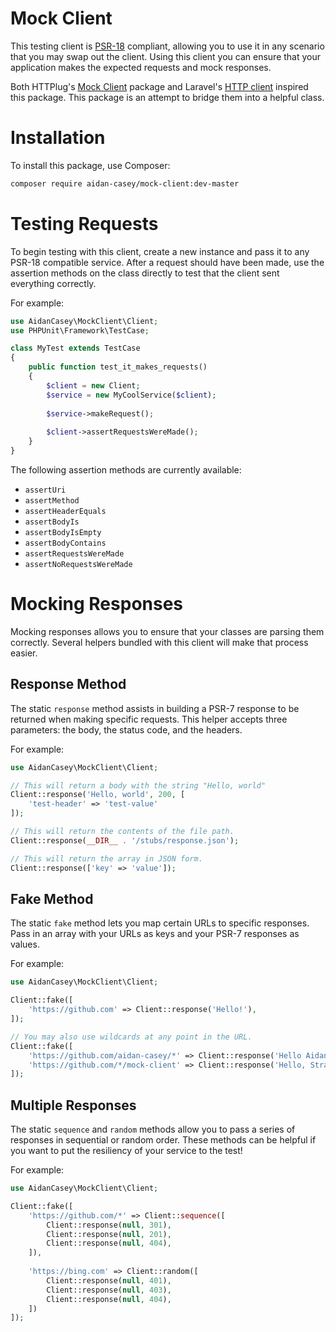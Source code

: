 # Mock Client

This testing client is [PSR-18](https://www.php-fig.org/psr/psr-18/) compliant, allowing you to use it in any scenario that you may swap out the client. Using this client you can ensure that your application makes the expected requests and mock responses.

Both HTTPlug's [Mock Client](https://github.com/php-http/mock-client) package and Laravel's [HTTP client](https://laravel.com/docs/http-client#testing) inspired this package. This package is an attempt to bridge them into a helpful class.

# Installation
To install this package, use Composer:

```bash
composer require aidan-casey/mock-client:dev-master
```

# Testing Requests
To begin testing with this client, create a new instance and pass it to any PSR-18 compatible service. After a request should have been made, use the assertion methods on the class directly to test that the client sent everything correctly.

For example:

```php
use AidanCasey\MockClient\Client;
use PHPUnit\Framework\TestCase;

class MyTest extends TestCase
{
    public function test_it_makes_requests()
    {
        $client = new Client;
        $service = new MyCoolService($client);
        
        $service->makeRequest();
        
        $client->assertRequestsWereMade();   
    }
}
```

The following assertion methods are currently available:

- `assertUri`
- `assertMethod`
- `assertHeaderEquals`
- `assertBodyIs`
- `assertBodyIsEmpty`
- `assertBodyContains`
- `assertRequestsWereMade`
- `assertNoRequestsWereMade`

# Mocking Responses
Mocking responses allows you to ensure that your classes are parsing them correctly. Several helpers bundled with this client will make that process easier.

## Response Method
The static `response` method assists in building a PSR-7 response to be returned when making specific requests. This helper accepts three parameters: the body, the status code, and the headers.

For example:

```php
use AidanCasey\MockClient\Client;

// This will return a body with the string "Hello, world"
Client::response('Hello, world', 200, [
    'test-header' => 'test-value'
]);

// This will return the contents of the file path.
Client::response(__DIR__ . '/stubs/response.json');

// This will return the array in JSON form.
Client::response(['key' => 'value']);
```

## Fake Method
The static `fake` method lets you map certain URLs to specific responses. Pass in an array with your URLs as keys and your PSR-7 responses as values.

For example:

```php
use AidanCasey\MockClient\Client;

Client::fake([
    'https://github.com' => Client::response('Hello!'),
]);

// You may also use wildcards at any point in the URL.
Client::fake([
    'https://github.com/aidan-casey/*' => Client::response('Hello Aidan'),
    'https://github.com/*/mock-client' => Client::response('Hello, Stranger'),
]);
```

## Multiple Responses

The static `sequence` and `random` methods allow you to pass a series of responses in sequential or random order. These methods can be helpful if you want to put the resiliency of your service to the test!

For example:

```php
use AidanCasey\MockClient\Client;

Client::fake([
    'https://github.com/*' => Client::sequence([
        Client::response(null, 301),
        Client::response(null, 201),
        Client::response(null, 404),
    ]),
    
    'https://bing.com' => Client::random([
        Client::response(null, 401),
        Client::response(null, 403),
        Client::response(null, 404),
    ])
]);
```
